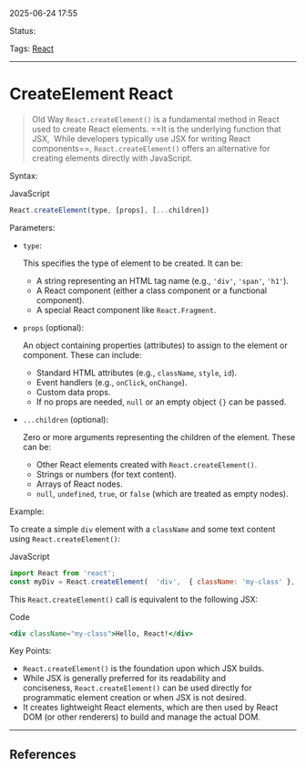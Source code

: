 
2025-06-24 17:55

Status:

Tags: [React](3%20-%20Tags/React.md) 

---
# CreateElement React

> Old Way
`React.createElement()` is a fundamental method in React used to create React elements. ==It is the underlying function that JSX,  While developers typically use JSX for writing React components==, `React.createElement()` offers an alternative for creating elements directly with JavaScript.

Syntax:

JavaScript

```jsx
React.createElement(type, [props], [...children])
```

Parameters:

- `type`:
    
    This specifies the type of element to be created. It can be:
    
    - A string representing an HTML tag name (e.g., `'div'`, `'span'`, `'h1'`).
    - A React component (either a class component or a functional component).
    - A special React component like `React.Fragment`.
    
- `props` (optional):
    
    An object containing properties (attributes) to assign to the element or component. These can include:
    
    - Standard HTML attributes (e.g., `className`, `style`, `id`).
    - Event handlers (e.g., `onClick`, `onChange`).
    - Custom data props.
    - If no props are needed, `null` or an empty object `{}` can be passed.
    
- `...children` (optional):
    
    Zero or more arguments representing the children of the element. These can be:
    
    - Other React elements created with `React.createElement()`.
    - Strings or numbers (for text content).
    - Arrays of React nodes.
    - `null`, `undefined`, `true`, or `false` (which are treated as empty nodes). 
    

Example:

To create a simple `div` element with a `className` and some text content using `React.createElement()`:

JavaScript

```jsx
import React from 'react';
const myDiv = React.createElement(  'div',  { className: 'my-class' },  'Hello, React!');
```

This `React.createElement()` call is equivalent to the following JSX:

Code

```jsx
<div className="my-class">Hello, React!</div>
```

Key Points:

- `React.createElement()` is the foundation upon which JSX builds.
- While JSX is generally preferred for its readability and conciseness, `React.createElement()` can be used directly for programmatic element creation or when JSX is not desired.
- It creates lightweight React elements, which are then used by React DOM (or other renderers) to build and manage the actual DOM.

---
## References

